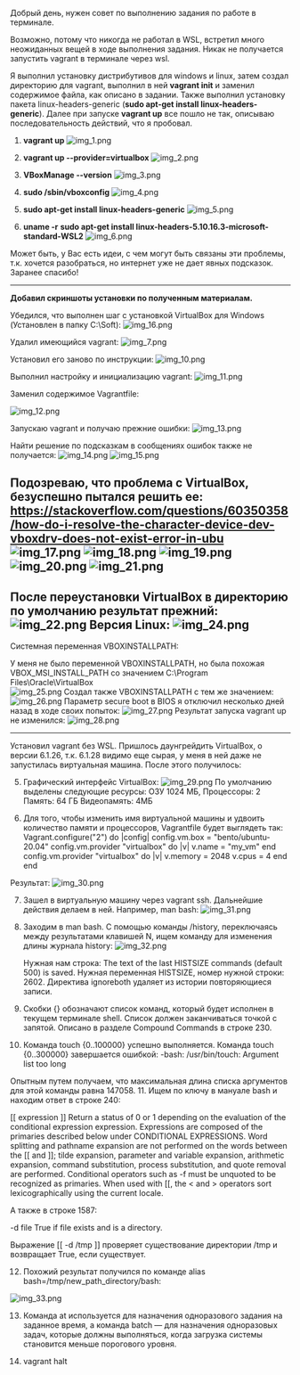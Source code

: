 Добрый день, нужен совет по выполнению задания по работе в терминале.

Возможно, потому что никогда не работал в WSL, встретил много неожиданных вещей в ходе выполнения задания.
Никак не получается запустить vagrant в терминале через wsl. 

Я выполнил установку дистрибутивов для windows и linux, затем создал директорию для vagrant, выполнил в ней **vagrant init** и заменил содержимое файла, как описано в задании.
Также выполнил установку пакета linux-headers-generic (**sudo apt-get install linux-headers-generic**). 
Далее при запуске **vagrant up** все пошло не так, описываю последовательность действий, что я пробовал.

1. **vagrant up**
![img_1.png](img_1.png)
   
2. **vagrant up --provider=virtualbox**
![img_2.png](img_2.png)
   
3. **VBoxManage --version**
![img_3.png](img_3.png)
   
4. **sudo /sbin/vboxconfig**
![img_4.png](img_4.png)
   
5. **sudo apt-get install linux-headers-generic**
![img_5.png](img_5.png)
   
6. **uname -r**
**sudo apt-get install linux-headers-5.10.16.3-microsoft-standard-WSL2**
   ![img_6.png](img_6.png)
   
Может быть, у Вас есть идеи, с чем могут быть связаны эти проблемы, т.к. хочется разобраться, но интернет уже не дает явных подсказок. 
Заранее спасибо!



---
**Добавил скриншоты установки по полученным материалам.**

Убедился, что выполнен шаг с установкой VirtualBox для Windows (Установлен в папку C:\Soft):
![img_16.png](img_16.png)

Удалил имеющийся vagrant:
![img_7.png](img_7.png)

Установил его заново по инструкции:
![img_10.png](img_10.png)

Выполнил настройку и инициализацию vagrant:
![img_11.png](img_11.png)

Заменил содержимое Vagrantfile:

![img_12.png](img_12.png)

Запускаю vagrant и получаю прежние ошибки:
![img_13.png](img_13.png)

Найти решение по подсказкам в сообщениях ошибок также не получается:
![img_14.png](img_14.png)
![img_15.png](img_15.png)

Подозреваю, что проблема с VirtualBox, безуспешно пытался решить ее:
https://stackoverflow.com/questions/60350358/how-do-i-resolve-the-character-device-dev-vboxdrv-does-not-exist-error-in-ubu
![img_17.png](img_17.png)
![img_18.png](img_18.png)
![img_19.png](img_19.png)
![img_20.png](img_20.png)
![img_21.png](img_21.png)
------
После переустановки VirtualBox в директорию по умолчанию результат прежний:
![img_22.png](img_22.png)
Версия Linux:
![img_24.png](img_24.png)
---
Системная переменная VBOXINSTALLPATH:

У меня не было переменной VBOXINSTALLPATH, но была похожая VBOX_MSI_INSTALL_PATH со значением C:\Program Files\Oracle\VirtualBox\
![img_25.png](img_25.png)
Создал также VBOXINSTALLPATH с тем же значением:
![img_26.png](img_26.png)
Параметр secure boot в BIOS я отключил несколько дней назад в ходе своих попыток:
![img_27.png](img_27.png)
Результат запуска vagrant up не изменился:
![img_28.png](img_28.png)

---
Установил vagrant без WSL. Пришлось даунгрейдить VirtualBox, о версии 6.1.26, т.к. 6.1.28 видимо еще сырая, у меня в ней даже не запустилась виртуальная машина. После этого получилось:

5. Графический интерфейс VirtualBox:
![img_29.png](img_29.png)
   По умолчанию выделены следующие ресурсы:
   ОЗУ 1024 МБ,
   Процессоры: 2
   Память: 64 ГБ
   Видеопамять: 4МБ
   
6. Для того, чтобы изменить имя виртуальной машины и удвоить количество памяти и процессоров, Vagrantfile будет выглядеть так:
 Vagrant.configure("2") do |config|
 	config.vm.box = "bento/ubuntu-20.04"
 	config.vm.provider "virtualbox" do |v|
      v.name = "my_vm"
    end
    config.vm.provider "virtualbox" do |v|
      v.memory = 2048
      v.cpus = 4
    end
 end
   
Результат:
![img_30.png](img_30.png)

7. Зашел в виртуальную машину через vagrant ssh. Дальнейшие действия делаем в ней. Например, man bash:
![img_31.png](img_31.png)
   
8. Заходим в man bash.
С помощью команды /history, переключаясь между результатами клавишей N, ищем команду для изменения длины журнала history:
   ![img_32.png](img_32.png)
   
   Нужная нам строка:  The text of the last  HISTSIZE  commands (default  500)  is  saved.
Нужная переменная HISTSIZE, номер нужной строки: 2602.
   Директива ignoreboth удаляет из истории повторяющиеся записи.
   
9. Скобки {} обозначают список команд, который будет исполнен в текущем терминале shell. Список должен заканчиваться точкой с запятой. Описано в разделе Compound Commands в строке 230.

10. Команда touch {0..100000} успешно выполняется.
Команда touch {0..300000} завершается ошибкой:
    -bash: /usr/bin/touch: Argument list too long
    
Опытным путем получаем, что максимальная длина списка аргументов для этой команды равна 147058.
11. Ищем по ключу в мануале bash и находим ответ в строке 240:

[[ expression ]]
              Return a status of 0 or 1 depending on the evaluation of the conditional expression expression.  Expressions are composed of the primaries
              described below under CONDITIONAL EXPRESSIONS.  Word splitting and pathname expansion are not performed on the words between  the  [[  and
              ]]; tilde expansion, parameter and variable expansion, arithmetic expansion, command substitution, process substitution, and quote removal
              are performed.  Conditional operators such as -f must be unquoted to be recognized as primaries.
              When used with [[, the < and > operators sort lexicographically using the current locale.

А также в строке 1587:

-d file
              True if file exists and is a directory.

Выражение [[ -d /tmp ]] проверяет существование директории /tmp и возвращает True, если существует.

12. Похожий результат получился по команде 
    alias bash=/tmp/new_path_directory/bash:
    
![img_33.png](img_33.png)

13. Команда at используется для назначения одноразового задания на заданное время, а команда batch — для назначения одноразовых задач, которые должны выполняться, когда загрузка системы становится меньше порогового уровня.

14. vagrant halt